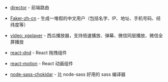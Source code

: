 - [director](https://github.com/flatiron/director) - 前端路由 
- [Faker-zh-cn](https://www.npmjs.com/package/faker-zh-cn) - 生成一堆假的中文用户（包括名字、IP、地址、手机号码、经纬度等）
- [video: xgplayer](http://h5player.bytedance.com/) - 西瓜播放器，支持倍速播放、弹幕、微信同层播放、微信全屏播放
- [react-dnd](https://github.com/react-dnd/react-dnd) - React 拖拽组件
- [react-motion](https://github.com/chenglou/react-motion) - React 动画组件


- [node-sass-chokidar]() - 比 node-sass 好用的 sass 编译器